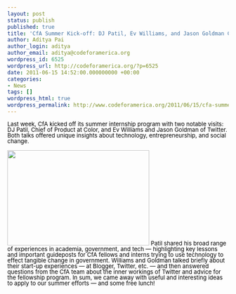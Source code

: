 ```yaml
---
layout: post
status: publish
published: true
title: 'CfA Summer Kick-off: DJ Patil, Ev Williams, and Jason Goldman Come to CfA'
author: Aditya Pai
author_login: aditya
author_email: aditya@codeforamerica.org
wordpress_id: 6525
wordpress_url: http://codeforamerica.org/?p=6525
date: 2011-06-15 14:52:00.000000000 +00:00
categories:
- News
tags: []
wordpress_html: true
wordpress_permalink: http://www.codeforamerica.org/2011/06/15/cfa-summer-kick-off-dj-patil-ev-williams-and-jason-goldman-come-to-cfa-2/
---
```


<div>
<p id="internal-source-marker_0.8923981641419232"><span style="font-size: 13px; line-height: 13px; color: #000000;">Last week, CfA kicked off its summer internship program with two notable visits: DJ Patil, Chief of Product at Color, and Ev Williams and Jason Goldman of Twitter. Both talks offered unique insights about technology, entrepreneurship, and social change. </span></p>
<p><span style="font-size: 13px; line-height: 13px;"> </span><span style="font-size: 13px; line-height: 13px;"><a href="http://codeforamerica.org/wp-content/uploads/2011/06/DJ.jpg"></a><a href="http://codeforamerica.org/wp-content/uploads/2011/06/DJ.jpg"></a><a href="http://codeforamerica.org/wp-content/uploads/2011/06/EvandJason_1.jpg"><img alt="" class="alignright" height="217" src="http://codeforamerica.org/wp-content/uploads/2011/06/EvandJason_1.jpg" title="EvandJason_1" width="323"/></a> <span style="color: #000000;">Patil shared his broad range of experiences in academia, government, and tech — highlighting key lessons and important guideposts for CfA fellows and interns trying to use technology to effect tangible change in government. Williams and Goldman talked briefly about their start-up experiences — at Blogger, Twitter, etc. — and then answered questions from the CfA team about the inner workings of Twitter and advice for the fellowship program. In sum, we came away with useful and interesting ideas to apply to our summer efforts — and some free lunch! </span></span></p>
</div>
<p><span style="font-family: Georgia, 'Times New Roman', 'Bitstream Charter', Times, serif; font-size: 13px; line-height: 19px;"><br/>
</span></p>
<p> </p>
